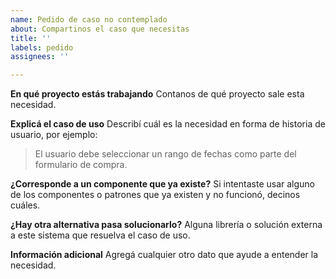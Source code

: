 ```yaml
---
name: Pedido de caso no contemplado
about: Compartinos el caso que necesitas
title: ''
labels: pedido
assignees: ''

---
```


**En qué proyecto estás trabajando**
Contanos de qué proyecto sale esta necesidad.

**Explicá el caso de uso**
Describí cuál es la necesidad en forma de historia de usuario, por ejemplo:
> El usuario debe seleccionar un rango de fechas como parte del formulario de compra.

**¿Corresponde a un componente que ya existe?**
Si intentaste usar alguno de los componentes o patrones que ya existen y no funcionó, decinos cuáles.

**¿Hay otra alternativa pasa solucionarlo?**
Alguna librería o solución externa a este sistema que resuelva el caso de uso.

**Información adicional**
Agregá cualquier otro dato que ayude a entender la necesidad.
